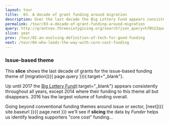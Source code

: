 ```yaml
---
layout: tour
title:  03. A decade of grant funding around migration
description: Over the last decade the Big Lottery Fund appears consistently throughout the years, with the largest volume of grants being towards the funding theme of migration being awarded in 2016. Strangely however, their funding to this theme all but disappears in 2014.
permalink: /tour/03-a-decade-of-grant-funding-around-migration
query: http://grantnav.threesixtygiving.org/search?json_query=%7B%22query%22%3A+%7B%22bool%22%3A+%7B%22filter%22%3A+%5B%7B%22bool%22%3A+%7B%22should%22%3A+%5B%5D%7D%7D%2C+%7B%22bool%22%3A+%7B%22should%22%3A+%5B%5D%7D%7D%2C+%7B%22bool%22%3A+%7B%22should%22%3A+%5B%5D%2C+%22must%22%3A+%7B%7D%7D%7D%2C+%7B%22bool%22%3A+%7B%22should%22%3A+%7B%22range%22%3A+%7B%22amountAwarded%22%3A+%7B%7D%7D%7D%2C+%22must%22%3A+%7B%7D%7D%7D%2C+%7B%22bool%22%3A+%7B%22should%22%3A+%5B%5D%7D%7D%2C+%7B%22bool%22%3A+%7B%22should%22%3A+%5B%5D%7D%7D%2C+%7B%22bool%22%3A+%7B%22should%22%3A+%5B%5D%7D%7D%2C+%7B%22bool%22%3A+%7B%22should%22%3A+%5B%5D%7D%7D%5D%2C+%22must%22%3A+%7B%22query_string%22%3A+%7B%22query%22%3A+%22immigration+OR+asylum+AND+awardDate%3A%5B2008-01-01+TO+2018-12-31%5D+%22%2C+%22default_field%22%3A+%22_all%22%7D%7D%7D%7D%2C+%22sort%22%3A+%7B%22_score%22%3A+%7B%22order%22%3A+%22desc%22%7D%7D%2C+%22aggs%22%3A+%7B%22currency%22%3A+%7B%22terms%22%3A+%7B%22field%22%3A+%22currency%22%2C+%22size%22%3A+3%7D%7D%2C+%22recipientRegionName%22%3A+%7B%22terms%22%3A+%7B%22field%22%3A+%22recipientRegionName%22%2C+%22size%22%3A+50%7D%7D%2C+%22recipientDistrictName%22%3A+%7B%22terms%22%3A+%7B%22field%22%3A+%22recipientDistrictName%22%2C+%22size%22%3A+3%7D%7D%2C+%22fundingOrganization%22%3A+%7B%22terms%22%3A+%7B%22field%22%3A+%22fundingOrganization.id_and_name%22%2C+%22size%22%3A+3%7D%7D%2C+%22recipientOrganization%22%3A+%7B%22terms%22%3A+%7B%22field%22%3A+%22recipientOrganization.id_and_name%22%2C+%22size%22%3A+3%7D%7D%7D%2C+%22extra_context%22%3A+%7B%22awardYear_facet_size%22%3A+50%2C+%22amountAwardedFixed_facet_size%22%3A+3%7D%7D
slice: year
prev: /tour/02-an-evolving-definition-of-tech-for-good-funding
next: /tour/04-who-leads-the-way-with-core-cost-funding
---
```


### Issue-based theme

This **slice** shows the last decade of grants for the issue-based funding theme of [migration]({{ page.query }}){:target="_blank"}.

Up until 2017 the [Big Lottery Fund](https://www.biglotteryfund.org.uk/){:target="_blank"} appears consistently throughout all years, except 2014 where their funding to this theme all but disappears. 2016 has the largest volume of funding overall.

Going beyond conventional funding themes around issue or sector, [next]({{ site.baseurl }}{{ page.next }}) we'll see if **slicing** the data by *Funder* helps us identify leading supporters "core cost" funding...
